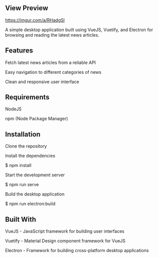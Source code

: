 ## View Preview


https://imgur.com/a/RHadgSl


A simple desktop application built using VueJS, Vuetify, and Electron for browsing and reading the latest news articles.

## Features

Fetch latest news articles from a reliable API

Easy navigation to different categories of news

Clean and responsive user interface

## Requirements

NodeJS

npm (Node Package Manager)

## Installation

Clone the repository

Install the dependencies

$ npm install

Start the development server

$ npm run serve

Build the desktop application

$ npm run electron:build

## Built With

VueJS - JavaScript framework for building user interfaces

Vuetify - Material Design component framework for VueJS

Electron - Framework for building cross-platform desktop applications
